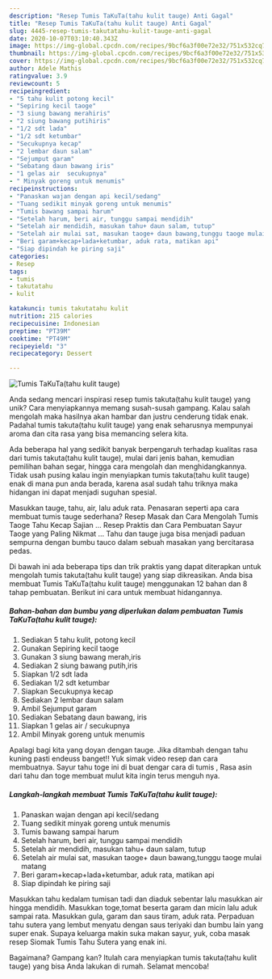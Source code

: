 ```yaml
---
description: "Resep Tumis TaKuTa(tahu kulit tauge) Anti Gagal"
title: "Resep Tumis TaKuTa(tahu kulit tauge) Anti Gagal"
slug: 4445-resep-tumis-takutatahu-kulit-tauge-anti-gagal
date: 2020-10-07T03:10:40.343Z
image: https://img-global.cpcdn.com/recipes/9bcf6a3f00e72e32/751x532cq70/tumis-takutatahu-kulit-tauge-foto-resep-utama.jpg
thumbnail: https://img-global.cpcdn.com/recipes/9bcf6a3f00e72e32/751x532cq70/tumis-takutatahu-kulit-tauge-foto-resep-utama.jpg
cover: https://img-global.cpcdn.com/recipes/9bcf6a3f00e72e32/751x532cq70/tumis-takutatahu-kulit-tauge-foto-resep-utama.jpg
author: Adele Mathis
ratingvalue: 3.9
reviewcount: 5
recipeingredient:
- "5 tahu kulit potong kecil"
- "Sepiring kecil taoge"
- "3 siung bawang merahiris"
- "2 siung bawang putihiris"
- "1/2 sdt lada"
- "1/2 sdt ketumbar"
- "Secukupnya kecap"
- "2 lembar daun salam"
- "Sejumput garam"
- "Sebatang daun bawang iris"
- "1 gelas air  secukupnya"
- " Minyak goreng untuk menumis"
recipeinstructions:
- "Panaskan wajan dengan api kecil/sedang"
- "Tuang sedikit minyak goreng untuk menumis"
- "Tumis bawang sampai harum"
- "Setelah harum, beri air, tunggu sampai mendidih"
- "Setelah air mendidih, masukan tahu+ daun salam, tutup"
- "Setelah air mulai sat, masukan taoge+ daun bawang,tunggu taoge mulai matang"
- "Beri garam+kecap+lada+ketumbar, aduk rata, matikan api"
- "Siap dipindah ke piring saji"
categories:
- Resep
tags:
- tumis
- takutatahu
- kulit

katakunci: tumis takutatahu kulit 
nutrition: 215 calories
recipecuisine: Indonesian
preptime: "PT39M"
cooktime: "PT49M"
recipeyield: "3"
recipecategory: Dessert

---
```



![Tumis TaKuTa(tahu kulit tauge)](https://img-global.cpcdn.com/recipes/9bcf6a3f00e72e32/751x532cq70/tumis-takutatahu-kulit-tauge-foto-resep-utama.jpg)

Anda sedang mencari inspirasi resep tumis takuta(tahu kulit tauge) yang unik? Cara menyiapkannya memang susah-susah gampang. Kalau salah mengolah maka hasilnya akan hambar dan justru cenderung tidak enak. Padahal tumis takuta(tahu kulit tauge) yang enak seharusnya mempunyai aroma dan cita rasa yang bisa memancing selera kita.

Ada beberapa hal yang sedikit banyak berpengaruh terhadap kualitas rasa dari tumis takuta(tahu kulit tauge), mulai dari jenis bahan, kemudian pemilihan bahan segar, hingga cara mengolah dan menghidangkannya. Tidak usah pusing kalau ingin menyiapkan tumis takuta(tahu kulit tauge) enak di mana pun anda berada, karena asal sudah tahu triknya maka hidangan ini dapat menjadi suguhan spesial.

Masukkan tauge, tahu, air, lalu aduk rata. Penasaran seperti apa cara membuat tumis tauge sederhana? Resep Masak dan Cara Mengolah Tumis Taoge Tahu Kecap Sajian … Resep Praktis dan Cara Pembuatan Sayur Taoge yang Paling Nikmat … Tahu dan tauge juga bisa menjadi paduan sempurna dengan bumbu tauco dalam sebuah masakan yang bercitarasa pedas.


Di bawah ini ada beberapa tips dan trik praktis yang dapat diterapkan untuk mengolah tumis takuta(tahu kulit tauge) yang siap dikreasikan. Anda bisa membuat Tumis TaKuTa(tahu kulit tauge) menggunakan 12 bahan dan 8 tahap pembuatan. Berikut ini cara untuk membuat hidangannya.

<!--inarticleads1-->

##### Bahan-bahan dan bumbu yang diperlukan dalam pembuatan Tumis TaKuTa(tahu kulit tauge):

1. Sediakan 5 tahu kulit, potong kecil
1. Gunakan Sepiring kecil taoge
1. Gunakan 3 siung bawang merah,iris
1. Sediakan 2 siung bawang putih,iris
1. Siapkan 1/2 sdt lada
1. Sediakan 1/2 sdt ketumbar
1. Siapkan Secukupnya kecap
1. Sediakan 2 lembar daun salam
1. Ambil Sejumput garam
1. Sediakan Sebatang daun bawang, iris
1. Siapkan 1 gelas air / secukupnya
1. Ambil  Minyak goreng untuk menumis


Apalagi bagi kita yang doyan dengan tauge. Jika ditambah dengan tahu kuning pasti endeuss banget!! Yuk simak video resep dan cara membuatnya. Sayur tahu toge ini di buat dengar cara di tumis , Rasa asin dari tahu dan toge membuat mulut kita ingin terus menguh nya. 

<!--inarticleads2-->

##### Langkah-langkah membuat Tumis TaKuTa(tahu kulit tauge):

1. Panaskan wajan dengan api kecil/sedang
1. Tuang sedikit minyak goreng untuk menumis
1. Tumis bawang sampai harum
1. Setelah harum, beri air, tunggu sampai mendidih
1. Setelah air mendidih, masukan tahu+ daun salam, tutup
1. Setelah air mulai sat, masukan taoge+ daun bawang,tunggu taoge mulai matang
1. Beri garam+kecap+lada+ketumbar, aduk rata, matikan api
1. Siap dipindah ke piring saji


Masukkan tahu kedalam tumisan tadi dan diaduk sebentar lalu masukkan air hingga mendidih. Masukkan toge,tomat beserta garam dan micin lalu aduk sampai rata. Masukkan gula, garam dan saus tiram, aduk rata. Perpaduan tahu sutera yang lembut menyatu dengan saus teriyaki dan bumbu lain yang super enak. Supaya keluarga makin suka makan sayur, yuk, coba masak resep Siomak Tumis Tahu Sutera yang enak ini. 

Bagaimana? Gampang kan? Itulah cara menyiapkan tumis takuta(tahu kulit tauge) yang bisa Anda lakukan di rumah. Selamat mencoba!
